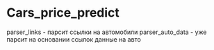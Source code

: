 # Cars_price_predict
parser_links - парсит ссылки на автомобили
parser_auto_data - уже парсит на основании ссылок данные на авто
